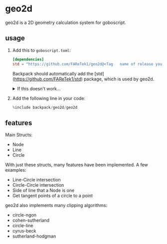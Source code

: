 # geo2d
geo2d is a 2D geometry calculation system for goboscript. 

## usage
1. Add this to `goboscript.toml`:
    ```toml
    [dependencies]
    std = "https://github.com/FAReTek1/geo2d@<Tag   name of release you want to use>"
    ```
    Backpack should automatically add the [std] (https://github.com/FAReTek1/std) package, which is used by geo2d.

    <details>
    <summary>If this doesn't work...</summary>
    If it doesn't work (which is happening to me right now, copy the dependencies from the  `goboscript.toml` file that can be found in  the corresponding geo2d release):

    ```toml
    [dependencies]
    geo2d = "https://github.com/FAReTek1/geo2d@v0.  0.1"
    std = "https://github.com/FAReTek1/std@v0.0.    5b2"
    ```
    </details>

2. Add the following line in your code:
    ```rs
    %include backpack/geo2d/geo2d
    ```

## features

Main Structs:
- Node
- Line
- Circle

With just these structs, many features have been implemented. A few examples:
- Line-Circle intersection
- Circle-Circle intersection
- Side of line that a Node is one
- Get tangent points of a circle to a point

geo2d also implements many clipping algorithms:
- circle-ngon
- cohen-sutherland
- circle-line
- cyrus-beck
- sutherland-hodgman
